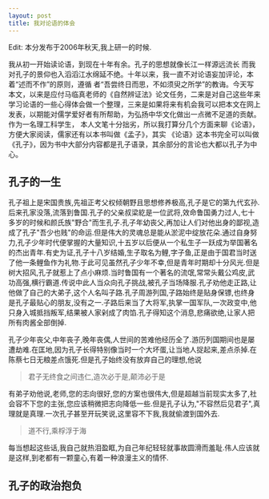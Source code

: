 ```yaml
---
layout: post
title: 我对论语的体会
---
```


Edit: 本分发布于2006年秋天,我上研一的时候.

我从初一开始读论语，到现在十年有余。孔子的思想就像长江一样源远流长 而我对孔子的景仰也入滔滔江水绵延不绝。十年以来，我一直不对论语妄加评论，本着“述而不作”的原则，遵循 者“吾尝终日而思，不如须臾之所学”的教诲。今天写本文，以来是应付马临真老师的《自然辨证法》论文任务，二来是对自己这些年来学习论语的一些心得体会做一个整理，三来是如果将来有机会我可以把本文在网上发表，以期能对儒学爱好者有所帮助，为弘扬中华文化做出一点微不足道的贡献。作为一名理工科学生， 本人文笔十分拙劣，所以我打算分几个方面来聊《论语》，方便大家阅读，儒家还有以本书叫做《孟子》，其实 《论语》这本书完全可以叫做《孔子》，因为书中大部分内容都是孔子语录，其余部分的言论也大都以孔子为中心。

## 孔子的一生
孔子祖上是宋国贵族,先祖正考父权倾朝野且思想修养极高,孔子是它的第九代玄孙.后来孔家没落,流落到鲁国.孔子的父亲叔梁紇是一位武将,效命鲁国勇力过人,七十多岁的时候和颜氏族"野合"而生孔子.孔子年幼丧父,再加让人们对他出身的鄙视,造成了孔子"吾少也贱"的命运.但是伟大的灵魂总是能从淤泥中绽放花朵.通过自身努力,孔子少年时代便掌握的大量知识,十五岁以后便从一个私生子一跃成为举国著名的杰出青年.有史为证,孔子十八岁结婚,生子取名为鲤,字子鱼,正是由于国君当时送了他一条鲤鱼作为礼物.于此可见虽然孔子少年不幸,但是青年时期却十分风光.但是树大招风,孔子就惹上了点小麻烦.当时鲁国有一个著名的流氓,常常头戴公鸡皮,武功高强,横行霸道.传说中此人当众向孔子挑战,被孔子当场降服.孔子劝他走正路,让他做了自己的大弟子,这个人名叫子路.孔子周游列国,子路始终是贴身保镖,也终身是孔子最贴心的朋友,没有之一.子路后来当了大将军,执掌一国军队,一次政变中,他只身入城抵挡叛军,结果被人家剁成了肉馅.孔子得知这个消息,悲痛欲绝,让家人把所有肉酱全部倒掉.

孔子少年丧父,中年丧子,晚年丧偶,人世间的苦难他经历全了.游历列国期间也是屡遭劫难.在匡地,因为孔子长得特别像当时一个大坏蛋,让当地人捉起来,差点杀掉.在陈蔡七日无粮差点饿死.但是孔子始终没有放弃自己的理想,他说

> 君子无终食之间违仁,造次必于是,颠沛必于是

有弟子劝他说,老师,您的志向很好,您的方案也很伟大,但是超越当前现实太多了,社会容不下您的主张,您应该稍微把志向降低一些.但是孔子认为,"不容然后见君子",真理就是真理.一次孔子甚至开玩笑说,这里容不下我,我就偷渡到国外去.

> 道不行,乘桴浮于海

每当想起这些话,我自己就热泪盈眶,为自己年纪轻轻就事故圆滑而羞耻.伟人应该就是这样,到老都有一颗童心,有着一种浪漫主义的情怀.

## 孔子的政治抱负


